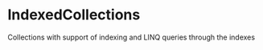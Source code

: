 IndexedCollections
==================

Collections with support of indexing and LINQ queries through the indexes